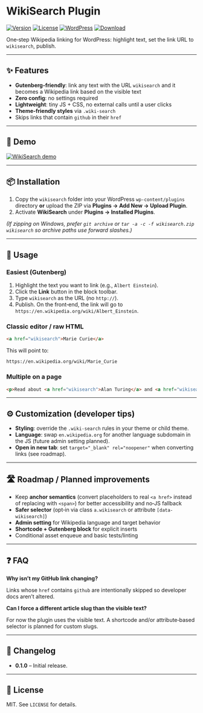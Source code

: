 # WikiSearch Plugin

[![Version](https://img.shields.io/github/v/release/fishdan/wikisearch?label=Version&display_name=tag&sort=semver)](https://github.com/fishdan/wikisearch/releases/latest)
[![License](https://img.shields.io/badge/license-MIT-green.svg)](LICENSE)
[![WordPress](https://img.shields.io/badge/WordPress-%5E6.0-blue)](https://wordpress.org/)
[![Download](https://img.shields.io/github/v/release/fishdan/wikisearch?display_name=tag&sort=semver)](https://github.com/fishdan/wikisearch/releases/latest/download/wikisearch.zip)

<!-- ↑ Update the repo owner/name in the Download badge if this lives in a different repo. -->

One‑step Wikipedia linking for WordPress: highlight text, set the link URL to `wikisearch`, publish.

---

## ✨ Features

* **Gutenberg-friendly**: link any text with the URL `wikisearch` and it becomes a Wikipedia link based on the visible text
* **Zero config**: no settings required
* **Lightweight**: tiny JS + CSS, no external calls until a user clicks
* **Theme‑friendly styles** via `.wiki-search`
* Skips links that contain `github` in their `href`

---

## 🎥 Demo

[![WikiSearch demo](https://cdn.loom.com/sessions/thumbnails/12c90919d9bb4e2c84255c69624da187-a0e3e82ed5f25cee-full-play.gif)](https://www.loom.com/share/12c90919d9bb4e2c84255c69624da187)

---

## 📦 Installation

1. Copy the `wikisearch` folder into your WordPress `wp-content/plugins` directory **or** upload the ZIP via **Plugins → Add New → Upload Plugin**.
2. Activate **WikiSearch** under **Plugins → Installed Plugins**.

*(If zipping on Windows, prefer `git archive` or `tar -a -c -f wikisearch.zip wikisearch` so archive paths use forward slashes.)*

---

## 🚀 Usage

### Easiest (Gutenberg)

1. Highlight the text you want to link (e.g., `Albert Einstein`).
2. Click the **Link** button in the block toolbar.
3. Type `wikisearch` as the URL (no `http://`).
4. Publish. On the front‑end, the link will go to `https://en.wikipedia.org/wiki/Albert_Einstein`.

### Classic editor / raw HTML

```html
<a href="wikisearch">Marie Curie</a>
```

This will point to:

```
https://en.wikipedia.org/wiki/Marie_Curie
```

### Multiple on a page

```html
<p>Read about <a href="wikisearch">Alan Turing</a> and <a href="wikisearch">Ada Lovelace</a>.</p>
```

---

## ⚙️ Customization (developer tips)

* **Styling**: override the `.wiki-search` rules in your theme or child theme.
* **Language**: swap `en.wikipedia.org` for another language subdomain in the JS (future admin setting planned).
* **Open in new tab**: set `target="_blank" rel="noopener"` when converting links (see roadmap).

---

## 🛣️ Roadmap / Planned improvements

* Keep **anchor semantics** (convert placeholders to real `<a href>` instead of replacing with `<span>`) for better accessibility and no‑JS fallback
* **Safer selector** (opt‑in via class `a.wikisearch` or attribute `[data-wikisearch]`)
* **Admin setting** for Wikipedia language and target behavior
* **Shortcode + Gutenberg block** for explicit inserts
* Conditional asset enqueue and basic tests/linting

---

## ❓ FAQ

**Why isn’t my GitHub link changing?**

Links whose `href` contains `github` are intentionally skipped so developer docs aren’t altered.

**Can I force a different article slug than the visible text?**

For now the plugin uses the visible text. A shortcode and/or attribute‑based selector is planned for custom slugs.

---

## 🧾 Changelog

* **0.1.0** – Initial release.

---

## 📝 License

MIT. See `LICENSE` for details.



